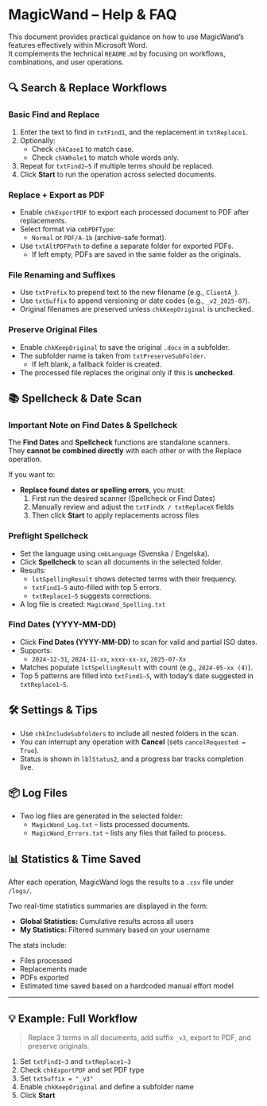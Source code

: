 # MagicWand – Help & FAQ

This document provides practical guidance on how to use MagicWand’s features effectively within Microsoft Word.  
It complements the technical `README.md` by focusing on workflows, combinations, and user operations.

## 🔍 Search & Replace Workflows

### Basic Find and Replace

1. Enter the text to find in `txtFind1`, and the replacement in `txtReplace1`.
2. Optionally:
   - Check `chkCase1` to match case.
   - Check `chkWhole1` to match whole words only.
3. Repeat for `txtFind2–5` if multiple terms should be replaced.
4. Click **Start** to run the operation across selected documents.

### Replace + Export as PDF

- Enable `chkExportPDF` to export each processed document to PDF after replacements.
- Select format via `cmbPDFType`:
  - `Normal` or `PDF/A-1b` (archive-safe format).
- Use `txtAltPDFPath` to define a separate folder for exported PDFs.
  - If left empty, PDFs are saved in the same folder as the originals.

### File Renaming and Suffixes

- Use `txtPrefix` to prepend text to the new filename (e.g., `ClientA_`).
- Use `txtSuffix` to append versioning or date codes (e.g., `_v2_2025-07`).
- Original filenames are preserved unless `chkKeepOriginal` is unchecked.

### Preserve Original Files

- Enable `chkKeepOriginal` to save the original `.docx` in a subfolder.
- The subfolder name is taken from `txtPreserveSubFolder`.
  - If left blank, a fallback folder is created.
- The processed file replaces the original only if this is **unchecked**.

## 📚 Spellcheck & Date Scan

### Important Note on Find Dates & Spellcheck

The **Find Dates** and **Spellcheck** functions are standalone scanners.  
They **cannot be combined directly** with each other or with the Replace operation.

If you want to:
- **Replace found dates or spelling errors**, you must:
  1. First run the desired scanner (Spellcheck or Find Dates)
  2. Manually review and adjust the `txtFindX / txtReplaceX` fields
  3. Then click **Start** to apply replacements across files

### Preflight Spellcheck

- Set the language using `cmbLanguage` (Svenska / Engelska).
- Click **Spellcheck** to scan all documents in the selected folder.
- Results:
  - `lstSpellingResult` shows detected terms with their frequency.
  - `txtFind1–5` auto-filled with top 5 errors.
  - `txtReplace1–5` suggests corrections.
- A log file is created: `MagicWand_Spelling.txt`

### Find Dates (YYYY-MM-DD)

- Click **Find Dates (YYYY-MM-DD)** to scan for valid and partial ISO dates.
- Supports:
  - `2024-12-31`, `2024-11-xx`, `xxxx-xx-xx`, `2025-07-Xx`
- Matches populate `lstSpellingResult` with count (e.g., `2024-05-xx (4)`).
- Top 5 patterns are filled into `txtFind1–5`, with today’s date suggested in `txtReplace1–5`.

## 🛠 Settings & Tips

- Use `chkIncludeSubfolders` to include all nested folders in the scan.
- You can interrupt any operation with **Cancel** (sets `cancelRequested = True`).
- Status is shown in `lblStatus2`, and a progress bar tracks completion live.

## 📦 Log Files

- Two log files are generated in the selected folder:
  - `MagicWand_Log.txt` – lists processed documents.
  - `MagicWand_Errors.txt` – lists any files that failed to process.

## 📊 Statistics & Time Saved

After each operation, MagicWand logs the results to a `.csv` file under `/logs/`.

Two real-time statistics summaries are displayed in the form:

- **Global Statistics:** Cumulative results across all users
- **My Statistics:** Filtered summary based on your username

The stats include:

- Files processed
- Replacements made
- PDFs exported
- Estimated time saved based on a hardcoded manual effort model

---

## 💡 Example: Full Workflow

> Replace 3 terms in all documents, add suffix `_v3`, export to PDF, and preserve originals.

1. Set `txtFind1–3` and `txtReplace1–3`
2. Check `chkExportPDF` and set PDF type
3. Set `txtSuffix = "_v3"`
4. Enable `chkKeepOriginal` and define a subfolder name
5. Click **Start**


